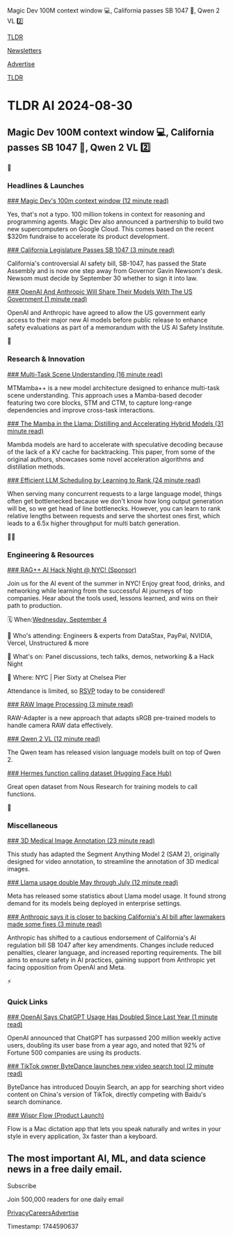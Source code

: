 Magic Dev 100M context window 💻, California passes SB 1047 📃, Qwen 2 VL 2️⃣

[TLDR](/)

[Newsletters](/newsletters)

[Advertise](https://advertise.tldr.tech/)

[TLDR](/)

# TLDR AI 2024-08-30

## Magic Dev 100M context window 💻, California passes SB 1047 📃, Qwen 2 VL 2️⃣

🚀

### Headlines & Launches

[### Magic Dev's 100m context window (12 minute read)](https://magic.dev/blog/100m-token-context-windows?utm_source=tldrai)

Yes, that's not a typo. 100 million tokens in context for reasoning and programming agents. Magic Dev also announced a partnership to build two new supercomputers on Google Cloud. This comes based on the recent $320m fundraise to accelerate its product development.

[### California Legislature Passes SB 1047 (3 minute read)](https://arstechnica.com/ai/2024/08/as-contentious-california-ai-safety-bill-passes-critics-push-governor-for-veto/?utm_source=tldrai)

California's controversial AI safety bill, SB-1047, has passed the State Assembly and is now one step away from Governor Gavin Newsom's desk. Newsom must decide by September 30 whether to sign it into law.

[### OpenAI And Anthropic Will Share Their Models With The US Government (1 minute read)](https://www.theverge.com/2024/8/29/24231395/openai-anthropic-share-models-us-ai-safety-institute?utm_source=tldrai)

OpenAI and Anthropic have agreed to allow the US government early access to their major new AI models before public release to enhance safety evaluations as part of a memorandum with the US AI Safety Institute.

🧠

### Research & Innovation

[### Multi-Task Scene Understanding (16 minute read)](https://arxiv.org/abs/2408.15101v1?utm_source=tldrai)

MTMamba++ is a new model architecture designed to enhance multi-task scene understanding. This approach uses a Mamba-based decoder featuring two core blocks, STM and CTM, to capture long-range dependencies and improve cross-task interactions.

[### The Mamba in the Llama: Distilling and Accelerating Hybrid Models (31 minute read)](https://arxiv.org/abs//2408.15237?utm_source=tldrai)

Mambda models are hard to accelerate with speculative decoding because of the lack of a KV cache for backtracking. This paper, from some of the original authors, showcases some novel acceleration algorithms and distillation methods.

[### Efficient LLM Scheduling by Learning to Rank (24 minute read)](https://arxiv.org/abs/2408.15792?utm_source=tldrai)

When serving many concurrent requests to a large language model, things often get bottlenecked because we don't know how long output generation will be, so we get head of line bottlenecks. However, you can learn to rank relative lengths between requests and serve the shortest ones first, which leads to a 6.5x higher throughput for multi batch generation.

👨‍💻

### Engineering & Resources

[### RAG++ AI Hack Night @ NYC! (Sponsor)](https://www.datastax.com/events/rag-plus-plus-nyc-sept-2024?utm_medium=social_pd&amp;utm_source=Influencer&amp;utm_campaign=rag_plus_plus_nyc_2024&amp;utm_content=tldr#register)

Join us for the AI event of the summer in NYC! Enjoy great food, drinks, and networking while learning from the successful AI journeys of top companies. Hear about the tools used, lessons learned, and wins on their path to production.

🗓️ When:[Wednesday, September 4](https://www.datastax.com/events/rag-plus-plus-nyc-sept-2024?utm_medium=social_pd&utm_source=Influencer&utm_campaign=rag_plus_plus_nyc_2024&utm_content=tldr#register)

🕺 Who's attending: Engineers & experts from DataStax, PayPal, NVIDIA, Vercel, Unstructured & more

🥂 What's on: Panel discussions, tech talks, demos, networking & a Hack Night

🗽 Where: NYC | Pier Sixty at Chelsea Pier

Attendance is limited, so [RSVP](https://www.datastax.com/events/rag-plus-plus-nyc-sept-2024?utm_medium=social_pd&utm_source=Influencer&utm_campaign=rag_plus_plus_nyc_2024&utm_content=tldr#register) today to be considered!

[### RAW Image Processing (3 minute read)](https://cuiziteng.github.io/RAW_Adapter_web/?utm_source=tldrai)

RAW-Adapter is a new approach that adapts sRGB pre-trained models to handle camera RAW data effectively.

[### Qwen 2 VL (12 minute read)](https://qwenlm.github.io/blog/qwen2-vl/?utm_source=tldrai)

The Qwen team has released vision language models built on top of Qwen 2.

[### Hermes function calling dataset (Hugging Face Hub)](https://huggingface.co/datasets/NousResearch/hermes-function-calling-v1?utm_source=tldrai)

Great open dataset from Nous Research for training models to call functions.

🎁

### Miscellaneous

[### 3D Medical Image Annotation (23 minute read)](https://arxiv.org/abs/2408.15224v1?utm_source=tldrai)

This study has adapted the Segment Anything Model 2 (SAM 2), originally designed for video annotation, to streamline the annotation of 3D medical images.

[### Llama usage double May through July (12 minute read)](https://ai.meta.com/blog/llama-usage-doubled-may-through-july-2024/?utm_source=tldrai)

Meta has released some statistics about Llama model usage. It found strong demand for its models being deployed in enterprise settings.

[### Anthropic says it is closer to backing California's AI bill after lawmakers made some fixes (3 minute read)](https://www.businessinsider.com/anthropic-position-california-ai-bill-sb-1047-2024-8?utm_source=tldrai)

Anthropic has shifted to a cautious endorsement of California's AI regulation bill SB 1047 after key amendments. Changes include reduced penalties, clearer language, and increased reporting requirements. The bill aims to ensure safety in AI practices, gaining support from Anthropic yet facing opposition from OpenAI and Meta.

⚡️

### Quick Links

[### OpenAI Says ChatGPT Usage Has Doubled Since Last Year (1 minute read)](https://www.axios.com/2024/08/29/openai-chatgpt-200-million-weekly-active-users?utm_source=tldrai)

OpenAI announced that ChatGPT has surpassed 200 million weekly active users, doubling its user base from a year ago, and noted that 92% of Fortune 500 companies are using its products.

[### TikTok owner ByteDance launches new video search tool (2 minute read)](https://www.scmp.com/tech/big-tech/article/3275514/tiktok-owner-bytedance-launches-new-video-search-tool-eyeing-baidus-dominance?utm_source=tldrai)

ByteDance has introduced Douyin Search, an app for searching short video content on China's version of TikTok, directly competing with Baidu's search dominance.

[### Wispr Flow (Product Launch)](https://www.flowvoice.ai/?utm_source=tldrai)

Flow is a Mac dictation app that lets you speak naturally and writes in your style in every application, 3x faster than a keyboard.

## The most important AI, ML, and data science news in a free daily email.

Subscribe

Join 500,000 readers for one daily email

[Privacy](/privacy)[Careers](https://jobs.ashbyhq.com/tldr.tech)[Advertise](/ai/advertise)

Timestamp: 1744590637
